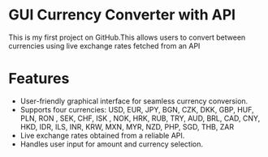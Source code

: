 # GUI Currency Converter with API
This is my first project on GitHub.This allows users to convert between currencies using live exchange rates fetched from an API

# Features
- User-friendly graphical interface for seamless currency conversion.
- Supports four currencies: USD, EUR, JPY, BGN, CZK, DKK, GBP, HUF, PLN, RON , SEK, CHF, ISK , NOK, HRK, RUB, TRY, AUD, BRL, CAD, CNY, HKD, IDR, ILS, INR, KRW, MXN, MYR, NZD, PHP, SGD, THB, ZAR
- Live exchange rates obtained from a reliable API.
- Handles user input for amount and currency selection.
